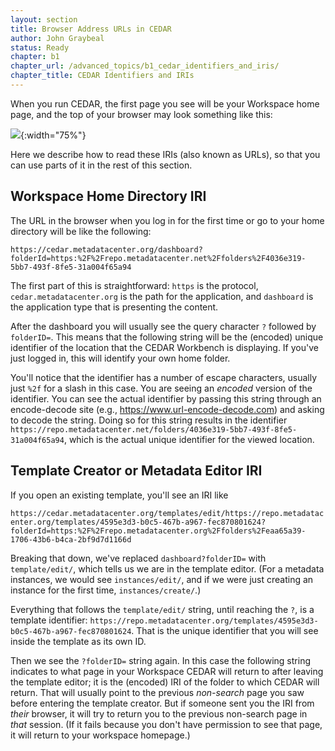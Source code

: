 ```yaml
---
layout: section
title: Browser Address URLs in CEDAR
author: John Graybeal
status: Ready
chapter: b1
chapter_url: /advanced_topics/b1_cedar_identifiers_and_iris/
chapter_title: CEDAR Identifiers and IRIs
---
```


When you run CEDAR, the first page you see will be your Workspace home page, and the top of your browser may look something like this:

![](https://github.com/metadatacenter/cedar-manual/raw/master/docs/assets/imgs/browser-cedar-urls-20190910.png){:width="75%"}

Here we describe how to read these IRIs (also known as URLs), so that you can use parts of it in the rest of this section. 

## **Workspace Home Directory IRI**

The URL in the browser when you log in for the first time or go to your home directory will be like the following:

`https://cedar.metadatacenter.org/dashboard?folderId=https:%2F%2Frepo.metadatacenter.net%2Ffolders%2F4036e319-5bb7-493f-8fe5-31a004f65a94`

The first part of this is straightforward: `https` is the protocol, `cedar.metadatacenter.org` is the path for the application, and 
`dashboard` is the application type that is presenting the content.

After the dashboard you will usually see the query character `?` followed by `folderID=`. 
This means that the following string will be the (encoded) unique identifier of the location that the CEDAR Workbench is displaying. 
If you've just logged in, this will identify your own home folder.

You'll notice that the identifier has a number of escape characters, usually just `%2f` for a slash in this case. 
You are seeing an _encoded_ version of the identifier. 
You can see the actual identifier by passing this string through an encode-decode site (e.g., https://www.url-encode-decode.com)
and asking to decode the string. Doing so for this string results in the identifier
`https://repo.metadatacenter.net/folders/4036e319-5bb7-493f-8fe5-31a004f65a94`, 
which is the actual unique identifier for the viewed location.

## **Template Creator or Metadata Editor IRI**

If you open an existing template, you'll see an IRI like

`https://cedar.metadatacenter.org/templates/edit/https://repo.metadatacenter.org/templates/4595e3d3-b0c5-467b-a967-fec870801624?folderId=https:%2F%2Frepo.metadatacenter.org%2Ffolders%2Feaa65a39-1706-43b6-b4ca-2bf9d7d1166d`

Breaking that down, we've replaced `dashboard?folderID=` with `template/edit/`, which tells us we are in the template editor.
(For a metadata instances, we would see `instances/edit/`, and if we were just creating an instance for the first time, `instances/create/`.)

Everything that follows the `template/edit/` string, until reaching the `?`, is a template identifier:
`https://repo.metadatacenter.org/templates/4595e3d3-b0c5-467b-a967-fec870801624`. 
That is the unique identifier that you will see inside the template as its own ID.

Then we see the `?folderID=` string again. 
In this case the following string indicates to what page in your Workspace CEDAR will return to after leaving the template editor;
it is the (encoded) IRI of the folder to which CEDAR will return. 
That will usually point to the previous *non-search* page you saw before entering the template creator. 
But if someone sent you the IRI from _their_ browser, it will try to return you to the previous non-search page in _that_ session.
(If it fails because you don't have permission to see that page, it will return to your workspace homepage.)
